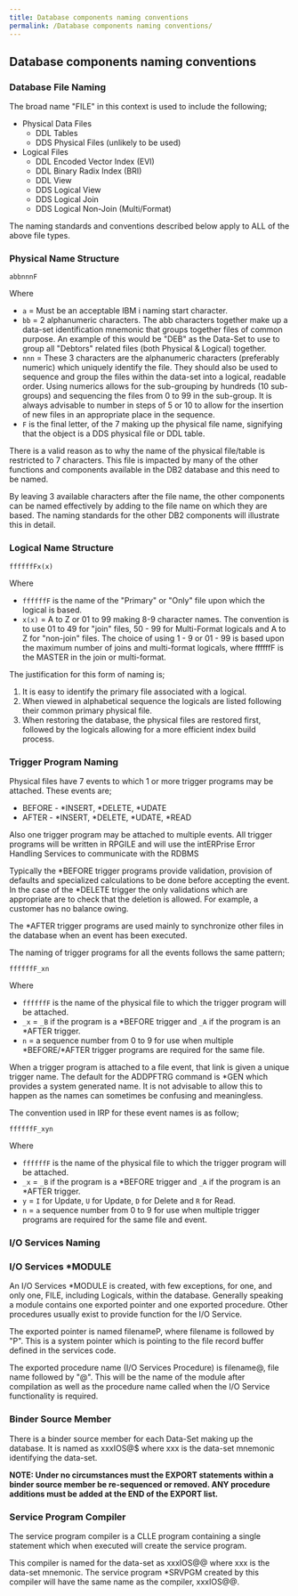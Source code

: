 ```yaml
---
title: Database components naming conventions
permalink: /Database components naming conventions/
---
```

## Database components naming conventions

### Database File Naming

The broad name "FILE" in this context is used to include the following;

- Physical Data Files
    - DDL Tables
    - DDS Physical Files (unlikely to be used)
- Logical Files
    - DDL Encoded Vector Index (EVI)
    - DDL Binary Radix Index (BRI)
    - DDL View
    - DDS Logical View
    - DDS Logical Join
    - DDS Logical Non-Join (Multi/Format)

The naming standards and conventions described below apply to ALL of the
above file types.

### Physical Name Structure

`abbnnnF`

Where

- `a` = Must be an acceptable IBM i naming start character.
- `bb` = 2 alphanumeric characters. The abb characters together make up a data-set identification mnemonic that groups together files of common purpose. An example of this would be "DEB" as the Data-Set to use to group all "Debtors" related files (both Physical & Logical) together.
- `nnn` = These 3 characters are the alphanumeric characters (preferably numeric) which uniquely identify the file. They should also be used to sequence and group the files within the data-set into a logical, readable order. Using numerics allows for the sub-grouping by hundreds (10 sub-groups) and sequencing the files from 0 to 99 in the sub-group. It is always advisable to number in steps of 5 or 10 to allow for the insertion of new files in an appropriate place in the sequence.
- `F` is the final letter, of the 7 making up the physical file name, signifying that the object is a DDS physical file or DDL table.

There is a valid reason as to why the name of the physical file/table is restricted to 7 characters. This file is impacted by many of the other functions and components available in the DB2 database and this need to be named.

By leaving 3 available characters after the file name, the other components can be named effectively by adding to the file name on which they are based. The naming standards for the other DB2 components will illustrate this in detail.

### Logical Name Structure

`ffffffFx(x)`

Where

- `ffffffF` is the name of the "Primary" or "Only" file upon which the logical is based.
- `x(x)` = A to Z or 01 to 99 making 8-9 character names. The convention is to use 01 to 49 for "join" files, 50 - 99 for Multi-Format logicals and A to Z for "non-join" files. The choice of using 1 - 9 or 01 - 99 is based upon the maximum number of joins and multi-format logicals, where ffffffF is the MASTER in the join or multi-format.

The justification for this form of naming is;

1.  It is easy to identify the primary file associated with a logical.
2.  When viewed in alphabetical sequence the logicals are listed following their common primary physical file.
3.  When restoring the database, the physical files are restored first, followed by the logicals allowing for a more efficient index build process.

### Trigger Program Naming

Physical files have 7 events to which 1 or more trigger programs may be
attached. These events are;

- BEFORE - \*INSERT, \*DELETE, \*UDATE
- AFTER - \*INSERT, \*DELETE, \*UDATE, \*READ

Also one trigger program may be attached to multiple events. All trigger
programs will be written in RPGILE and will use the intERPrise Error
Handling Services to communicate with the RDBMS

Typically the \*BEFORE trigger programs provide validation, provision of
defaults and specialized calculations to be done before accepting the
event. In the case of the \*DELETE trigger the only validations which
are appropriate are to check that the deletion is allowed. For example,
a customer has no balance owing.

The \*AFTER trigger programs are used mainly to synchronize other files
in the database when an event has been executed.

The naming of trigger programs for all the events follows the same
pattern;

`ffffffF_xn`

Where

- `ffffffF` is the name of the physical file to which the trigger program will be attached.
- `_x` = `_B` if the program is a \*BEFORE trigger and `_A` if the program is an \*AFTER trigger.
- `n` = a sequence number from 0 to 9 for use when multiple \*BEFORE/\*AFTER trigger programs are required for the same file.

When a trigger program is attached to a file event, that link is given a
unique trigger name. The default for the ADDPFTRG command is \*GEN which
provides a system generated name. It is not advisable to allow this to
happen as the names can sometimes be confusing and meaningless.

The convention used in IRP for these event names is as follow;

`ffffffF_xyn`

Where

- `ffffffF` is the name of the physical file to which the trigger program will be attached.
- `_x` = `_B` if the program is a \*BEFORE trigger and `_A` if the program is an \*AFTER trigger.
- `y` = `I` for Update, `U` for Update, `D` for Delete and `R` for Read.
- `n` = `a` sequence number from 0 to 9 for use when multiple trigger programs are required for the same file and event.

### I/O Services Naming

### I/O Services \*MODULE

An I/O Services \*MODULE is created, with few exceptions, for one, and
only one, FILE, including Logicals, within the database. Generally
speaking a module contains one exported pointer and one exported
procedure. Other procedures usually exist to provide function for the
I/O Service.

The exported pointer is named filenameP, where filename is followed by
"P". This is a system pointer which is pointing to the file record
buffer defined in the services code.

The exported procedure name (I/O Services Procedure) is filename@, file
name followed by "@". This will be the name of the module after
compilation as well as the procedure name called when the I/O Service
functionality is required.

### Binder Source Member

There is a binder source member for each Data-Set making up the
database. It is named as xxxIOS@$ where xxx is the data-set mnemonic
identifying the data-set.

**NOTE: Under no circumstances must the EXPORT statements within a
binder source member be re-sequenced or removed. ANY procedure additions
must be added at the END of the EXPORT list.**

### Service Program Compiler

The service program compiler is a CLLE program containing a single
statement which when executed will create the service program.

This compiler is named for the data-set as xxxIOS@@ where xxx is the
data-set mnemonic. The service program \*SRVPGM created by this compiler
will have the same name as the compiler, xxxIOS@@.